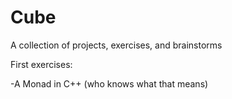 # Cube
A collection of projects, exercises, and brainstorms

First exercises:

  -A Monad in C++ (who knows what that means)
  
